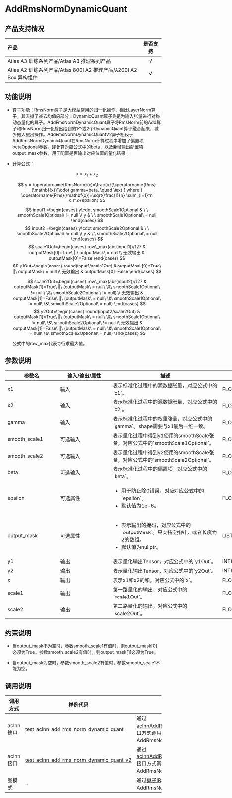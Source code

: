 # AddRmsNormDynamicQuant

## 产品支持情况

|产品             |  是否支持  |
|:-------------------------|:----------:|
|  <term>Atlas A3 训练系列产品/Atlas A3 推理系列产品</term>   |     √    |
|  <term>Atlas A2 训练系列产品/Atlas 800I A2 推理产品/A200I A2 Box 异构组件</term>     |     √    |

## 功能说明

- 算子功能：RmsNorm算子是大模型常用的归一化操作，相比LayerNorm算子，其去掉了减去均值的部分。DynamicQuant算子则是为输入张量进行对称动态量化的算子。AddRmsNormDynamicQuant算子将RmsNorm前的Add算子和RmsNorm归一化输出给到的1个或2个DynamicQuant算子融合起来，减少搬入搬出操作。AddRmsNormDynamicQuantV2算子相较于AddRmsNormDynamicQuant在RmsNorm计算过程中增加了偏置项betaOptional参数，即计算对应公式中的beta，以及新增输出配置项output_mask参数，用于配置是否输出对应位置的量化结果 。

- 计算公式：

  $$
  x=x_{1}+x_{2}
  $$

  $$
  y = \operatorname{RmsNorm}(x)=\frac{x}{\operatorname{Rms}(\mathbf{x})}\cdot gamma+beta, \quad \text { where } \operatorname{Rms}(\mathbf{x})=\sqrt{\frac{1}{n} \sum_{i=1}^n x_i^2+epsilon}
  $$

  $$
  input1 =\begin{cases}
    y\cdot smoothScale1Optional & \ \ smoothScale1Optional\ != null \\
    y & \ \  smoothScale1Optional\ = null
    \end{cases}
  $$
  $$
  input2 =\begin{cases}
    y\cdot smoothScale2Optional & \ \ smoothScale2Optional\ != null  \\
    y & \ \ smoothScale2Optional\ = null
    \end{cases}
  $$
  $$
  scale1Out=\begin{cases}
    row\_max(abs(input1))/127 & outputMask[0]=True\ ||\ outputMask\ = null \\
    无效输出 & outputMask[0]=False
    \end{cases}
  $$
  $$
  y1Out=\begin{cases}
    round(input1/scale1Out) & outputMask[0]=True\ ||\ outputMask\ = null \\
    无效输出 & outputMask[0]=False
    \end{cases}
  $$


  $$
  scale2Out=\begin{cases}
    row\_max(abs(input2))/127 & outputMask[1]=True\ ||\ (outputMask\ = null\ \&\ smoothScale1Optional\ != null\ \&\ smoothScale2Optional\ != null) \\
    无效输出 & outputMask[1]=False\ ||\ (outputMask\ = null\ \&\ smoothScale1Optional\ != null\ \&\ smoothScale2Optional\ = null)
    \end{cases}
  $$
  $$
  y2Out=\begin{cases}
    round(input2/scale2Out) & outputMask[1]=True\ ||\ (outputMask\ = null\ \&\ smoothScale1Optional\ != null\ \&\ smoothScale2Optional\ != null)\\
    无效输出 & outputMask[1]=False\ ||\ (outputMask\ = null\ \&\ smoothScale1Optional\ != null\ \&\ smoothScale2Optional\ = null)
    \end{cases}
  $$

  公式中的row\_max代表每行求最大值。

## 参数说明

<table style="undefined;table-layout: fixed; width: 1005px"><colgroup>
  <col style="width: 170px">
  <col style="width: 170px">
  <col style="width: 352px">
  <col style="width: 213px">
  <col style="width: 100px">
  </colgroup>
  <thead>
    <tr>
      <th>参数名</th>
      <th>输入/输出/属性</th>
      <th>描述</th>
      <th>数据类型</th>
      <th>数据格式</th>
    </tr></thead>
  <tbody>
    <tr>
      <td>x1</td>
      <td>输入</td>
      <td>表示标准化过程中的源数据张量，对应公式中的`x1`。</td>
      <td>FLOAT16、BFLOAT16</td>
      <td>ND</td>
    </tr>
    <tr>
      <td>x2</td>
      <td>输入</td>
      <td>表示标准化过程中的源数据张量，对应公式中的`x2`。</td>
      <td>FLOAT16、BFLOAT16</td>
      <td>ND</td>
    </tr>
    <tr>
      <td>gamma</td>
      <td>输入</td>
      <td>表示标准化过程中的权重张量，对应公式中的`gamma`。shape需要与x1最后一维一致。</td>
      <td>FLOAT16、BFLOAT16</td>
      <td>ND</td>
    </tr>
    <tr>
      <td>smooth_scale1</td>
      <td>可选输入</td>
      <td>表示量化过程中得到y1使用的smoothScale张量，对应公式中的`smoothScale1Optional`。</td>
      <td>FLOAT16、BFLOAT16</td>
      <td>ND</td>
    </tr>
    <tr>
      <td>smooth_scale2</td>
      <td>可选输入</td>
      <td>表示量化过程中得到y2使用的smoothScale张量，对应公式中的`smoothScale2Optional`。</td>
      <td>FLOAT16、BFLOAT16</td>
      <td>ND</td>
    </tr>
    <tr>
      <td>beta</td>
      <td>可选输入</td>
      <td>表示标准化过程中的偏置项，对应公式中的`beta`。</td>
      <td>FLOAT16、BFLOAT16</td>
      <td>ND</td>
    </tr>
    <tr>
      <td>epsilon</td>
      <td>可选属性</td>
      <td><ul><li>用于防止除0错误，对应对应公式中的`epsilon`。</li><li>默认值为1e-6。</li></ul></td>
      <td>FLOAT</td>
      <td>-</td>
    </tr>
    <tr>
      <td>output_mask</td>
      <td>可选属性</td>
      <td><ul><li>表示输出的掩码，对应公式中的`outputMask`。只支持空指针，或者长度为2的数组。</li><li>默认值为nullptr。</li></ul></td>
      <td>LISTBOOL</td>
      <td>-</td>
    </tr>
    <tr>
      <td>y1</td>
      <td>输出</td>
      <td>表示量化输出Tensor，对应公式中的`y1Out`。</td>
      <td>INT8</td>
      <td>ND</td>
    </tr>
    <tr>
      <td>y2</td>
      <td>输出</td>
      <td>表示量化输出Tensor，对应公式中的`y2Out`。</td>
      <td>INT8</td>
      <td>ND</td>
    </tr>
    <tr>
      <td>x</td>
      <td>输出</td>
      <td>表示x1和x2的和，对应公式中的`x`。</td>
      <td>FLOAT16、BFLOAT16</td>
      <td>ND</td>
    </tr>
    <tr>
      <td>scale1</td>
      <td>输出</td>
      <td>第一路量化的输出，对应公式中的`scale1Out`。</td>
      <td>FLOAT32</td>
      <td>ND</td>
    </tr>
    <tr>
      <td>scale2</td>
      <td>输出</td>
      <td>第二路量化的输出，对应公式中的`scale2Out`。</td>
      <td>FLOAT32</td>
      <td>ND</td>
    </tr>
  </tbody></table>

## 约束说明

- 当output_mask不为空时，参数smooth_scale1有值时，则output_mask[0]必须为True。参数smooth_scale2有值时，则output_mask[1]必须为True。

- 当output_mask为空时，参数smooth_scale2有值时，参数smooth_scale1不能为空。

## 调用说明

| 调用方式   | 样例代码           | 说明                                         |
| ---------------- | --------------------------- | --------------------------------------------------- |
| aclnn接口  | [test_aclnn_add_rms_norm_dynamic_quant](examples/test_aclnn_add_rms_norm_dynamic_quant.cpp) | 通过[aclnnAddRmsNormDynamicQuant](docs/aclnnAddRmsNormDynamicQuant.md)接口方式调用AddRmsNormDynamicQuant算子。 |
| aclnn接口  | [test_aclnn_add_rms_norm_dynamic_quant_v2](examples/test_aclnn_add_rms_norm_dynamic_quant_v2.cpp) | 通过[aclnnAddRmsNormDynamicQuantV2](docs/aclnnAddRmsNormDynamicQuantV2.md)接口方式调用AddRmsNormDynamicQuant算子。 |
| 图模式 | -  | 通过[算子IR](op_graph/add_rms_norm_dynamic_quant_proto.h)构图方式调用AddRmsNormDynamicQuant算子。         |

<!--[test_geir_add_rms_norm_dynamic_quant](examples/test_geir_add_rms_norm_dynamic_quant.cpp)-->